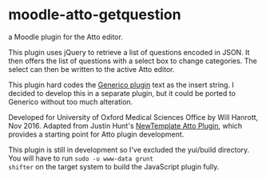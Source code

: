 # moodle-atto-getquestion

a Moodle plugin for the Atto editor.

This plugin uses jQuery to retrieve a list of questions encoded in JSON. It then
offers the list of questions with a select box to change categories. The
select can then be written to the active Atto editor.

This plugin hard codes the [Generico plugin](https://github.com/justinhunt/moodle-filter_generico)
text as the insert string. I decided to develop this in a separate plugin, but it
could be ported to Generico without too much alteration.

Developed for University of Oxford Medical Sciences Office by Will Hanrott, Nov
2016. Adapted from Justin Hunt's [NewTemplate Atto Plugin](https://github.com/justinhunt/moodle-atto_newtemplate),
which provides a starting point for Atto plugin development.

This plugin is still in development so I've excluded the yui/build directory. You
will have to run <code>sudo -u www-data grunt shifter</code> on the target system
to build the JavaScript plugin fully.
